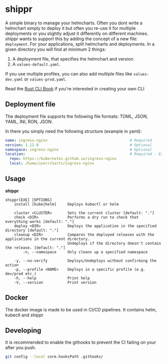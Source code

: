 # shippr
A simple binary to manage your helmcharts.
Often you dont write a helmchart simply to deploy it but often you re-use it for multiple deployments or you slightly adjust it differently on different machines. shippr wants to support this by adding the concept of a new file: `deployment`. For your applications, split helmcharts and deployments. In a given directory you will find at minimum 2 things:
1. A deployment file, that specifies the helmchart and version
2. A `values-default.yaml`.

If you use multiple profiles, you can also add multiple files like `values-dev.yaml` or `values-prod.yaml`.

Read the [Rust CLI Book](https://rust-cli.github.io/book/index.html) if you're interested in creating your own CLI

## Deployment file
The deployment file supports the following file formats: TOML, JSON, YAML, INI, RON, JSON.

In there you simply need the following structure (example in yaml):
```yaml
name: ingress-nginx                                     # Required
version: 1.12.0                                         # Optional
namespace: ingress-nginx                                # Optional
location:                                               # Required - Exactly one
  repo: https://kubernetes.github.io/ingress-nginx
  local: /home/user/charts/ingress-nginx
```

## Usage
**shippr**
```
shippr[EXE] [OPTIONS]
    install [kube|helm]     Deploys kubectl or helm
    
    cluster <CLUSTER>       Sets the current cluster [default: "."]
    check <DIR>             Performs a dry run to check that everything works [default: "."]
    deploy <DIR>            Deploys the application in the specified directory [default: "."]
    cleanup <DIR>           Compares the deployed releases with the applications in the current directory. 
                            Undeploys if the directory doesn't contain the release. [default: "."]
        -n, --namespace     Only cleans up a specified namespace
    
    -y, --no-verify         Deploys/Undeploys without confirming the action
    -p, --profile <NAME>    Deploys in a specific profile (e.g. dev/prod etc.)
    -h, --help              Print help
    -V, --version           Print version
```

## Docker
The docker image is made to be used in CI/CD pipelines. It contains helm, kubectl and shippr

## Developing
It is recommended to enable the githooks to prevent the CI failing on your after you push.
```bash
git config --local core.hooksPath .githooks/
```

